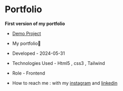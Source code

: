 # Portfolio 

**First version of my portfolio**


- [Demo Project]( https://negarebneali.github.io/Portfolio/)

- My portfolio🙂

- Developed - 2024-05-31

- Technologies Used - Html5 , css3 , Tailwind

- Role - Frontend

- How to reach me : with my [instagram](https://www.instagram.com/negar.ebn_web) and [linkedin](https://www.linkedin.com/in/negar-ebneali)
